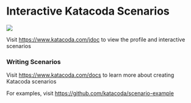 # Interactive Katacoda Scenarios

[![](http://shields.katacoda.com/katacoda/jdoc/count.svg)](https://www.katacoda.com/jdoc "Get your profile on Katacoda.com")

Visit https://www.katacoda.com/jdoc to view the profile and interactive scenarios

### Writing Scenarios
Visit https://www.katacoda.com/docs to learn more about creating Katacoda scenarios

For examples, visit https://github.com/katacoda/scenario-example
